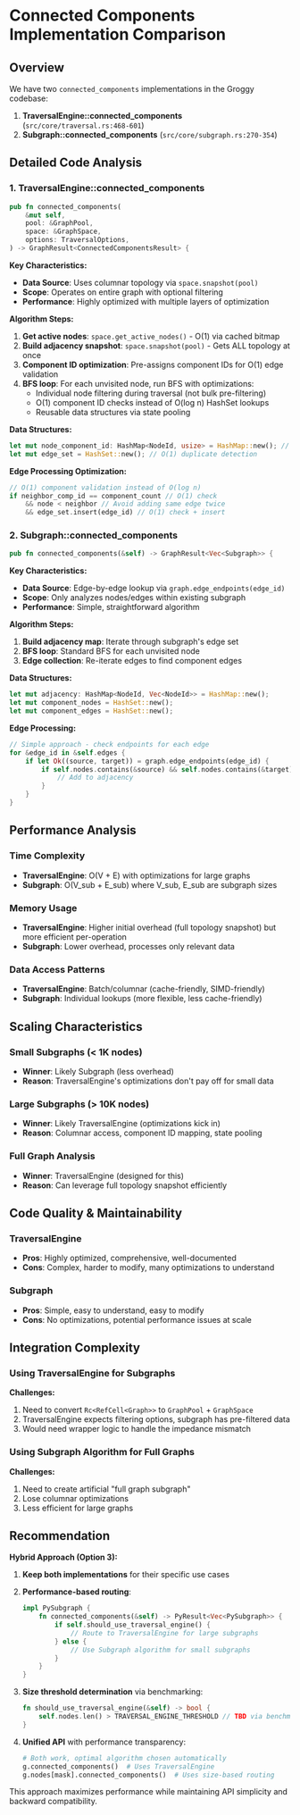 # Connected Components Implementation Comparison

## Overview
We have two `connected_components` implementations in the Groggy codebase:
1. **TraversalEngine::connected_components** (`src/core/traversal.rs:468-601`)
2. **Subgraph::connected_components** (`src/core/subgraph.rs:270-354`)

## Detailed Code Analysis

### 1. TraversalEngine::connected_components

```rust
pub fn connected_components(
    &mut self,
    pool: &GraphPool,
    space: &GraphSpace,
    options: TraversalOptions,
) -> GraphResult<ConnectedComponentsResult> {
```

**Key Characteristics:**
- **Data Source**: Uses columnar topology via `space.snapshot(pool)`
- **Scope**: Operates on entire graph with optional filtering
- **Performance**: Highly optimized with multiple layers of optimization

**Algorithm Steps:**
1. **Get active nodes**: `space.get_active_nodes()` - O(1) via cached bitmap
2. **Build adjacency snapshot**: `space.snapshot(pool)` - Gets ALL topology at once
3. **Component ID optimization**: Pre-assigns component IDs for O(1) edge validation
4. **BFS loop**: For each unvisited node, run BFS with optimizations:
   - Individual node filtering during traversal (not bulk pre-filtering)
   - O(1) component ID checks instead of O(log n) HashSet lookups
   - Reusable data structures via state pooling

**Data Structures:**
```rust
let mut node_component_id: HashMap<NodeId, usize> = HashMap::new(); // O(1) lookups
let mut edge_set = HashSet::new(); // O(1) duplicate detection
```

**Edge Processing Optimization:**
```rust
// O(1) component validation instead of O(log n)
if neighbor_comp_id == component_count // O(1) check
    && node < neighbor // Avoid adding same edge twice  
    && edge_set.insert(edge_id) // O(1) check + insert
```

### 2. Subgraph::connected_components

```rust
pub fn connected_components(&self) -> GraphResult<Vec<Subgraph>> {
```

**Key Characteristics:**
- **Data Source**: Edge-by-edge lookup via `graph.edge_endpoints(edge_id)`
- **Scope**: Only analyzes nodes/edges within existing subgraph
- **Performance**: Simple, straightforward algorithm

**Algorithm Steps:**
1. **Build adjacency map**: Iterate through subgraph's edge set
2. **BFS loop**: Standard BFS for each unvisited node
3. **Edge collection**: Re-iterate edges to find component edges

**Data Structures:**
```rust
let mut adjacency: HashMap<NodeId, Vec<NodeId>> = HashMap::new();
let mut component_nodes = HashSet::new();
let mut component_edges = HashSet::new();
```

**Edge Processing:**
```rust
// Simple approach - check endpoints for each edge
for &edge_id in &self.edges {
    if let Ok((source, target)) = graph.edge_endpoints(edge_id) {
        if self.nodes.contains(&source) && self.nodes.contains(&target) {
            // Add to adjacency
        }
    }
}
```

## Performance Analysis

### Time Complexity
- **TraversalEngine**: O(V + E) with optimizations for large graphs
- **Subgraph**: O(V_sub + E_sub) where V_sub, E_sub are subgraph sizes

### Memory Usage
- **TraversalEngine**: Higher initial overhead (full topology snapshot) but more efficient per-operation
- **Subgraph**: Lower overhead, processes only relevant data

### Data Access Patterns
- **TraversalEngine**: Batch/columnar (cache-friendly, SIMD-friendly)
- **Subgraph**: Individual lookups (more flexible, less cache-friendly)

## Scaling Characteristics

### Small Subgraphs (< 1K nodes)
- **Winner**: Likely Subgraph (less overhead)
- **Reason**: TraversalEngine's optimizations don't pay off for small data

### Large Subgraphs (> 10K nodes) 
- **Winner**: Likely TraversalEngine (optimizations kick in)
- **Reason**: Columnar access, component ID mapping, state pooling

### Full Graph Analysis
- **Winner**: TraversalEngine (designed for this)
- **Reason**: Can leverage full topology snapshot efficiently

## Code Quality & Maintainability

### TraversalEngine
- **Pros**: Highly optimized, comprehensive, well-documented
- **Cons**: Complex, harder to modify, many optimizations to understand

### Subgraph  
- **Pros**: Simple, easy to understand, easy to modify
- **Cons**: No optimizations, potential performance issues at scale

## Integration Complexity

### Using TraversalEngine for Subgraphs
**Challenges:**
1. Need to convert `Rc<RefCell<Graph>>` to `GraphPool` + `GraphSpace`
2. TraversalEngine expects filtering options, subgraph has pre-filtered data
3. Would need wrapper logic to handle the impedance mismatch

### Using Subgraph Algorithm for Full Graphs
**Challenges:**
1. Need to create artificial "full graph subgraph"
2. Lose columnar optimizations
3. Less efficient for large graphs

## Recommendation

**Hybrid Approach (Option 3):**

1. **Keep both implementations** for their specific use cases
2. **Performance-based routing**:
   ```rust
   impl PySubgraph {
       fn connected_components(&self) -> PyResult<Vec<PySubgraph>> {
           if self.should_use_traversal_engine() {
               // Route to TraversalEngine for large subgraphs
           } else {
               // Use Subgraph algorithm for small subgraphs  
           }
       }
   }
   ```

3. **Size threshold determination** via benchmarking:
   ```rust
   fn should_use_traversal_engine(&self) -> bool {
       self.nodes.len() > TRAVERSAL_ENGINE_THRESHOLD // TBD via benchmarks
   }
   ```

4. **Unified API** with performance transparency:
   ```python
   # Both work, optimal algorithm chosen automatically
   g.connected_components()  # Uses TraversalEngine
   g.nodes[mask].connected_components()  # Uses size-based routing
   ```

This approach maximizes performance while maintaining API simplicity and backward compatibility.